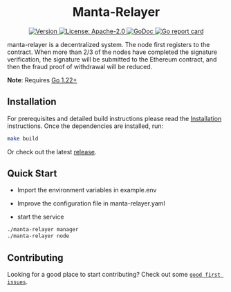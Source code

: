 <!--
parent:
  order: false
-->

<div align="center">
  <h1> Manta-Relayer </h1>
</div>

<div align="center">
  <a href="https://github.com/dapplink-labs/l2fp-aggregator/releases/latest">
    <img alt="Version" src="https://img.shields.io/github/tag/dapplink-labs/l2fp-aggregator.svg" />
  </a>
  <a href="https://github.com/dapplink-labs/l2fp-aggregator/blob/main/LICENSE">
    <img alt="License: Apache-2.0" src="https://img.shields.io/github/license/dapplink-labs/l2fp-aggregator.svg" />
  </a>
  <a href="https://pkg.go.dev/github.com/dapplink-labs/l2fp-aggregator">
    <img alt="GoDoc" src="https://godoc.org/github.com/dapplink-labs/l2fp-aggregator?status.svg" />
  </a>
  <a href="https://goreportcard.com/report/github.com/dapplink-labs/l2fp-aggregator">
    <img alt="Go report card" src="https://goreportcard.com/badge/github.com/dapplink-labs/l2fp-aggregator"/>
  </a>
</div>

manta-relayer is a decentralized system. The node first registers to the contract.
When more than 2/3 of the nodes have completed the signature verification, 
the signature will be submitted to the Ethereum contract, and then the fraud proof of withdrawal will be reduced.

**Note**: Requires [Go 1.22+](https://golang.org/dl/)

## Installation

For prerequisites and detailed build instructions please read the [Installation](https://github.com/eniac-x-labs/dapplink/) instructions. Once the dependencies are installed, run:

```bash
make build
```

Or check out the latest [release](https://github.com/eniac-x-labs/finality-node).

## Quick Start

* Import the environment variables in example.env

* Improve the configuration file in manta-relayer.yaml

* start the service
```bash
./manta-relayer manager
./manta-relayer node
```

## Contributing

Looking for a good place to start contributing? Check out some [`good first issues`](https://github.com/eniac-x-labs/finality-node/issues?q=is%3Aopen+is%3Aissue+label%3A%22good+first+issue%22).
